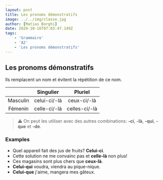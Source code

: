 ```yaml
---
layout: post
title: Les pronoms démonstratifs
image: ../../img/classe.jpg
author: [Matias Borghi]
date: 2020-10-16T07:03:47.149Z
tags:
    - 'Grammaire'
    - 'A2'
    - 'Les pronoms démonstratifs'
---
```


## Les pronoms démonstratifs

Ils remplacent un nom et évitent la répétition de ce nom.

|          	|   Singulier  	|    Pluriel    	|
|:--------:	|:------------:	|:-------------:	|
| Masculin 	| celui-ci/-là 	|  ceux-ci/-là  	|
|  Fémenin 	| celle-ci/-là 	| celles-ci/-là 	|

> ⚠ On peut les utiliser avec des autres combinations: **-ci**, **-là**, **-qui**, **-que** et **-de**.

### Examples

- Quel appareil fait des jus de fruits? **Celui-ci**.
- Cette solution ne me convainc pas et **celle-là** non plus!
- Ces magasins sont plus chers que **ceux-là**.
- **Celui-qui** voudra, viendra au pique-nique.
- **Celui-que** j'aime, mangera mes gâteux.